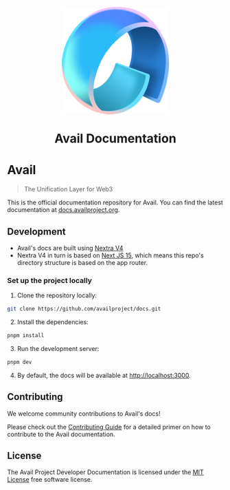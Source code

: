 <p align="center">
<img align="center" src="/public/img/avail-logo.png" width="250">
</p>

<div align="Center">
<h1>Avail Documentation</h1>
</div>

# Avail

> The Unification Layer for Web3

This is the official documentation repository for Avail.
You can find the latest documentation at [docs.availproject.org](https://docs.availproject.org/).

## Development

- Avail's docs are built using [Nextra V4](https://nextra.site/docs)
- Nextra V4 in turn is based on [Next JS 15](https://nextjs.org/docs), which means this repo's directory structure is based on the app router.

### Set up the project locally

1. Clone the repository locally:

```bash
git clone https://github.com/availproject/docs.git
```

2. Install the dependencies:

```bash
pnpm install
```

3. Run the development server:

```bash
pnpm dev
```

4. By default, the docs will be available at [http://localhost:3000](http://localhost:3000).

## Contributing

We welcome community contributions to Avail's docs!

Please check out the [Contributing Guide](./CONTRIBUTING.md) for a detailed primer on how to contribute to the Avail documentation.

## License

The Avail Project Developer Documentation is licensed under the [MIT License](./LICENSE) free software license.
